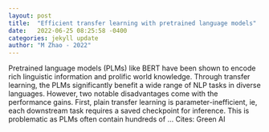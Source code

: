 ```yaml
---
layout: post
title:  "Efficient transfer learning with pretrained language models"
date:   2022-06-25 08:25:58 -0400
categories: jekyll update
author: "M Zhao - 2022"
---
```

Pretrained language models (PLMs) like BERT have been shown to encode rich linguistic information and prolific world knowledge. Through transfer learning, the PLMs significantly benefit a wide range of NLP tasks in diverse languages. However, two notable disadvantages come with the performance gains. First, plain transfer learning is parameter-inefficient, ie, each downstream task requires a saved checkpoint for inference. This is problematic as PLMs often contain hundreds of …
Cites: ‪Green AI‬  